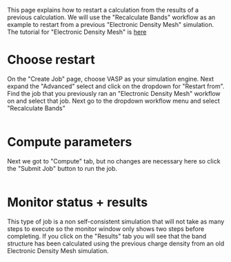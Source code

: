 <!-- by MH -->

This page explains how to restart a calculation from the results of a previous calculation.  We will use the "Recalculate Bands" workflow as an example to restart from a previous "Electronic Density Mesh" simulation. The tutorial for "Electronic Density Mesh" is [here](../dft/electronic-density-mesh.md)

# Choose restart

On the "Create Job" page, choose VASP as your simulation engine. Next expand the "Advanced" select and click on the dropdown for "Restart from".  Find the job that you previously ran an "Electronic Density Mesh" workflow on and select that job.  Next go to the dropdown workflow menu and select "Recalculate Bands"

<img data-gifffer="/images/tutorials/RestartSelect.gif" />

# Compute parameters

Next we got to "Compute" tab, but no changes are necessary here so click the "Submit Job" button to run the job.

<img data-gifffer="/images/tutorials/RestartSubmit.gif" />

# Monitor status + results

This type of job is a non self-consistent simulation that will not take as many steps to execute so the monitor window only shows two steps before completing.  If you click on the "Results" tab you will see that the band structure has been calculated using the previous charge density from an old Electronic Density Mesh simulation.

<img data-gifffer="/images/tutorials/RestartResults.gif" />


